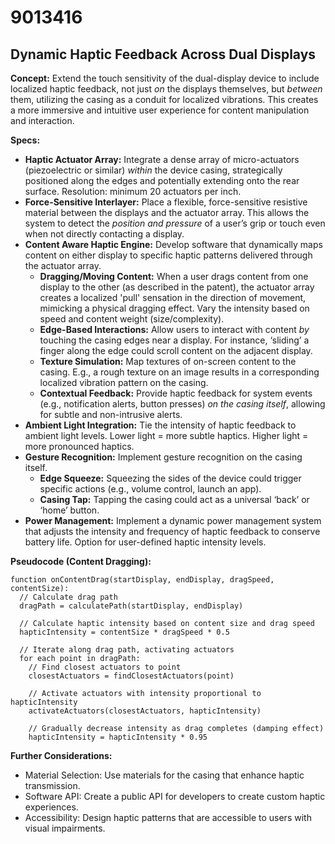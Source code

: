 # 9013416

## Dynamic Haptic Feedback Across Dual Displays

**Concept:** Extend the touch sensitivity of the dual-display device to include localized haptic feedback, not just *on* the displays themselves, but *between* them, utilizing the casing as a conduit for localized vibrations. This creates a more immersive and intuitive user experience for content manipulation and interaction.

**Specs:**

*   **Haptic Actuator Array:** Integrate a dense array of micro-actuators (piezoelectric or similar) *within* the device casing, strategically positioned along the edges and potentially extending onto the rear surface. Resolution: minimum 20 actuators per inch.
*   **Force-Sensitive Interlayer:** Place a flexible, force-sensitive resistive material between the displays and the actuator array. This allows the system to detect the *position and pressure* of a user’s grip or touch even when not directly contacting a display.
*   **Content Aware Haptic Engine:** Develop software that dynamically maps content on either display to specific haptic patterns delivered through the actuator array.
    *   **Dragging/Moving Content:** When a user drags content from one display to the other (as described in the patent), the actuator array creates a localized 'pull' sensation in the direction of movement, mimicking a physical dragging effect. Vary the intensity based on speed and content weight (size/complexity).
    *   **Edge-Based Interactions:** Allow users to interact with content *by* touching the casing edges near a display. For instance, ‘sliding’ a finger along the edge could scroll content on the adjacent display.
    *   **Texture Simulation:**  Map textures of on-screen content to the casing. E.g., a rough texture on an image results in a corresponding localized vibration pattern on the casing.
    *   **Contextual Feedback:** Provide haptic feedback for system events (e.g., notification alerts, button presses) *on the casing itself*, allowing for subtle and non-intrusive alerts.
*   **Ambient Light Integration:** Tie the intensity of haptic feedback to ambient light levels. Lower light = more subtle haptics. Higher light = more pronounced haptics.
*   **Gesture Recognition:** Implement gesture recognition on the casing itself.
    *   **Edge Squeeze:** Squeezing the sides of the device could trigger specific actions (e.g., volume control, launch an app).
    *   **Casing Tap:** Tapping the casing could act as a universal ‘back’ or ‘home’ button.
*   **Power Management:** Implement a dynamic power management system that adjusts the intensity and frequency of haptic feedback to conserve battery life. Option for user-defined haptic intensity levels.

**Pseudocode (Content Dragging):**

```
function onContentDrag(startDisplay, endDisplay, dragSpeed, contentSize):
  // Calculate drag path
  dragPath = calculatePath(startDisplay, endDisplay)

  // Calculate haptic intensity based on content size and drag speed
  hapticIntensity = contentSize * dragSpeed * 0.5 

  // Iterate along drag path, activating actuators
  for each point in dragPath:
    // Find closest actuators to point
    closestActuators = findClosestActuators(point)

    // Activate actuators with intensity proportional to hapticIntensity
    activateActuators(closestActuators, hapticIntensity)

    // Gradually decrease intensity as drag completes (damping effect)
    hapticIntensity = hapticIntensity * 0.95
```

**Further Considerations:**

*   Material Selection: Use materials for the casing that enhance haptic transmission.
*   Software API: Create a public API for developers to create custom haptic experiences.
*   Accessibility: Design haptic patterns that are accessible to users with visual impairments.